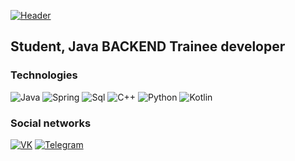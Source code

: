[![Header](https://github.com/IlyaSukharev01/ilyasukharev01/blob/main/source/back2_animation.gif)](https://vk.com/ilyasuperhero)

## Student, Java BACKEND Trainee developer


### Technologies


![Java](https://img.shields.io/badge/-Java-5918FF?style=for-the-badge&logo=Java)
![Spring](https://img.shields.io/badge/-Spring-1818FF?style=for-the-badge&logo=Spring)
![Sql](https://img.shields.io/badge/-SQL-18A0FF?style=for-the-badge&logo=Sql)
![C++](https://img.shields.io/badge/-Cpp-C%2b%2b?style=for-the-badge&logo=C++)
![Python](https://img.shields.io/badge/-Python-18FFF8?style=for-the-badge&logo=Python)
![Kotlin](https://img.shields.io/badge/-Kotlin-18FFF8?style=for-the-badge&logo=Kotlin)

### Social networks


[![VK](https://img.shields.io/badge/-VK-225957?style=for-the-badge&logo=Vk)](https://vk.com/anteiku13)
[![Telegram](https://img.shields.io/badge/-Telegram-225159?style=for-the-badge&logo=Telegram)](https://t.me/anteiku13)

